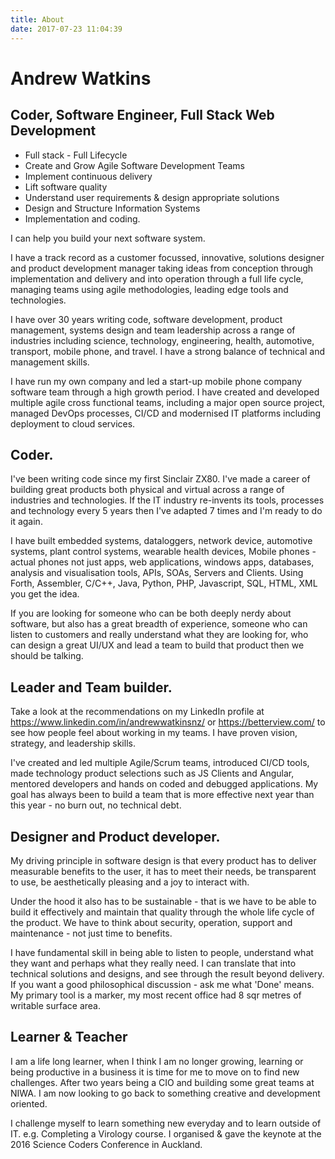 ```yaml
---
title: About
date: 2017-07-23 11:04:39
---
```

# Andrew Watkins 
## Coder, Software Engineer, Full Stack Web Development

* Full stack - Full Lifecycle
* Create and Grow Agile Software Development Teams
* Implement continuous delivery
* Lift software quality
* Understand user requirements & design appropriate solutions
* Design and Structure Information Systems
* Implementation and coding.

I can help you build your next software system.

I have a track record as a customer focussed, innovative, solutions designer and product development manager taking ideas from conception through implementation and delivery and into operation through a full life cycle, managing teams using agile methodologies, leading edge tools and technologies. 

I have over 30 years writing code, software development, product management, systems design and team leadership across a range of industries including science, technology, engineering, health, automotive, transport, mobile phone, and travel. I have a strong balance of technical and management skills.

I have run my own company and led a start-up mobile phone company software team through a high growth period. I have created and developed multiple agile cross functional teams, including a major open source project, managed DevOps processes, CI/CD and modernised IT platforms including deployment to cloud services.


## Coder.
I've been writing code since my first Sinclair ZX80. I've made a career of building great products both physical and virtual across a range of industries and technologies. If the IT industry re-invents its tools, processes and technology every 5 years then I've adapted 7 times and I'm ready to do it again.

I have built embedded systems, dataloggers, network device, automotive systems, plant control systems, wearable health devices, Mobile phones - actual phones not just apps, web applications, windows apps, databases, analysis and visualisation tools, APIs, SOAs, Servers and Clients. Using Forth, Assembler, C/C++, Java, Python, PHP, Javascript, SQL, HTML, XML you get the idea.

If you are looking for someone who can be both deeply nerdy about software, but also has a great breadth of experience, someone who can listen to customers and really understand what they are looking for, who can design a great UI/UX and lead a team to build that product then we should be talking.

## Leader and Team builder.
Take a look at the recommendations on my LinkedIn profile at https://www.linkedin.com/in/andrewwatkinsnz/ or https://betterview.com/ to see how people feel about working in my teams. I have proven vision, strategy, and leadership skills.

I've created and led multiple Agile/Scrum teams, introduced CI/CD tools, made technology product selections such as JS Clients and Angular, mentored developers and hands on coded and debugged applications. My goal has always been to build a team that is more effective next year than this year - no burn out, no technical debt.

## Designer and Product developer.
My driving principle in software design is that every product has to deliver measurable benefits to the user, it has to meet their needs, be transparent to use, be aesthetically pleasing and a joy to interact with.

Under the hood it also has to be sustainable - that is we have to be able to build it effectively and maintain that quality through the whole life cycle of the product. We have to think about security, operation, support and maintenance - not just time to benefits.

I have fundamental skill in being able to listen to people, understand what they want and perhaps what they really need. I can translate that into technical solutions and designs, and see through the result beyond delivery. If you want a good philosophical discussion - ask me what 'Done' means. My primary tool is a marker, my most recent office had 8 sqr metres of writable surface area.

## Learner & Teacher
I am a life long learner, when I think I am no longer growing, learning or being productive in a business it is time for me to move on to find new challenges. After two years being a CIO and building some great teams at NIWA. I am now looking to go back to something creative and development oriented.

I challenge myself to learn something new everyday and to learn outside of IT. e.g. Completing a Virology course. I organised & gave the keynote at the 2016 Science Coders Conference in Auckland.

